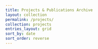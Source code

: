 ```yaml
---
title: Projects & Publications Archive
layout: collection
permalink: /projects/
collection: projects
entries_layout: grid
sort_by: date
sort_order: reverse
---
```

